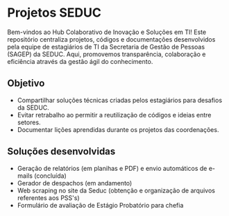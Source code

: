 # Projetos SEDUC

Bem-vindos ao Hub Colaborativo de Inovação e Soluções em TI!
Este repositório centraliza projetos, códigos e documentações desenvolvidos pela equipe de estagiários de TI da Secretaria de Gestão de Pessoas (SAGEP) da SEDUC. Aqui, promovemos transparência, colaboração e eficiência através da gestão ágil do conhecimento.

## Objetivo

- Compartilhar soluções técnicas criadas pelos estagiários para desafios da SEDUC.
- Evitar retrabalho ao permitir a reutilização de códigos e ideias entre setores.
- Documentar lições aprendidas durante os projetos das coordenações.

## Soluções desenvolvidas

- Geração de relatórios (em planihas e PDF) e envio automáticos de e-mails (concluída)
- Gerador de despachos (em andamento)
- Web scraping no site da Seduc (obtenção e organização de arquivos referentes aos PSS's)
- Formulário de avaliação de Estágio Probatório para chefia
